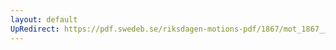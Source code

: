 ```yaml
---
layout: default
UpRedirect: https://pdf.swedeb.se/riksdagen-motions-pdf/1867/mot_1867__fk__00042/mot_1867__fk__00042_001.pdf
---
```

